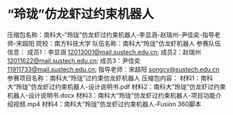 # “玲珑”仿龙虾过约束机器人
压缩包名称：南科大-“玲珑”仿龙虾过约束机器人-李显涵-赵瑞州-尹佳奕-指导老师-宋超阳
院校：南方科技大学
队伍名称：南科大“玲珑”仿龙虾机器人
参赛队伍信息：
成员1：李显涵 12013001@mail.sustech.edu.cn;
成员2：赵瑞州 12011622@mail.sustech.edu.cn;
成员3：尹佳奕 11911733@mail.sustech.edu.cn;
指导老师：宋超阳 songcy@sustech.edu.cn
参赛项目名称：南科大“玲珑”过约束仿龙虾机器人
压缩包内容：
材料1：南科大“玲珑”仿龙虾过约束机器人-设计说明书.pdf
材料2：南科大“玲珑”仿龙虾过约束机器人-设计说明书.docx
材料3：南科大“玲珑”仿龙虾过约束机器人-项目功能介绍视频.mp4
材料4：南科大“玲珑”仿龙虾过约束机器人-Fusion 360脚本
